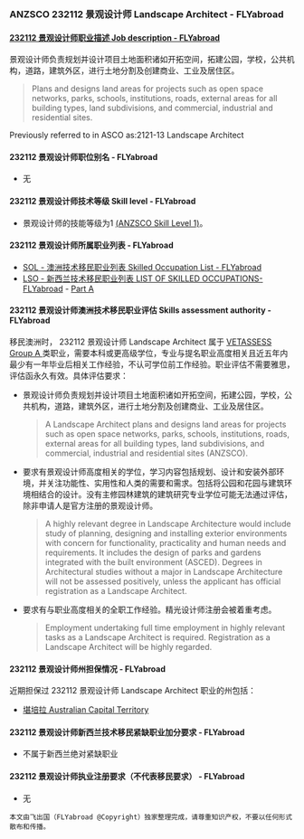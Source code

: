 ### ANZSCO 232112 景观设计师 Landscape Architect - FLYabroad ###

####  [232112 景观设计师职业描述 Job description - FLYabroad](http://www.flyabroadvisa.com/anzsco/2321.html#232112)

景观设计师负责规划并设计项目土地面积诸如开拓空间，拓建公园，学校，公共机构，道路，建筑外区，进行土地分割及创建商业、工业及居住区。

> Plans and designs land areas for projects such as open space networks, parks, schools, institutions, roads, external areas for all building types, land subdivisions, and commercial, industrial and residential sites.

Previously referred to in ASCO as:2121-13 Landscape Architect

#### 232112 景观设计师职位别名 - FLYabroad
 
- 无

#### 232112 景观设计师技术等级 Skill level - FLYabroad

- 景观设计师的技能等级为1 [(ANZSCO Skill Level 1)](http://www.flyabroadvisa.com/anzsco/)。

#### 232112 景观设计师所属职业列表 - FLYabroad

- [SOL - 澳洲技术移民职业列表 Skilled Occupation List - FLYabroad](http://www.flyabroadvisa.com/sol/)
- [LSO - 新西兰技术移民职业列表 LIST OF SKILLED OCCUPATIONS-FLYabroad](http://nz.flyabroadvisa.com/lso/) - [Part A](parta)

#### 232112 景观设计师澳洲技术移民职业评估 Skills assessment authority - FLYabroad

移民澳洲时， 232112 景观设计师 Landscape Architect 属于 [VETASSESS Group A ](http://www.flyabroadvisa.com/ass/vetassess.html)类职业，需要本科或更高级学位，专业与提名职业高度相关且近五年内最少有一年毕业后相关工作经验，不认可学位前工作经验。职业评估不需要雅思，评估函永久有效。具体评估要求：

- 景观设计师负责规划并设计项目土地面积诸如开拓空间，拓建公园，学校，公共机构，道路，建筑外区，进行土地分割及创建商业、工业及居住区。
	>A Landscape Architect plans and designs land areas for projects such as open space networks, parks, schools, institutions, roads, external areas for all building types, land subdivisions, and commercial, industrial and residential sites (ANZSCO). 
	
- 要求有景观设计师高度相关的学位，学习内容包括规划、设计和安装外部环境，并关注功能性、实用性和人类的需要和需求。包括将公园和花园与建筑环境相结合的设计。没有主修园林建筑的建筑研究专业学位可能无法通过评估，除非申请人是官方注册的景观设计师。
	>A highly relevant degree in Landscape Architecture would include study of planning, designing and installing exterior environments with concern for functionality, practicality and human needs and requirements. It includes the design of parks and gardens integrated with the built environment (ASCED). Degrees in Architectural studies without a major in Landscape Architecture will not be assessed positively, unless the applicant has official registration as a Landscape Architect. 

- 要求有与职业高度相关的全职工作经验。精光设计师注册会被着重考虑。
	>Employment undertaking full time employment in highly relevant tasks as a Landscape Architect is required. Registration as a Landscape Architect will be highly regarded. 

####  232112 景观设计师州担保情况 - FLYabroad

近期担保过 232112 景观设计师 Landscape Architect 职业的州包括：

- [堪培拉 Australian Capital Territory](http://www.flyabroadvisa.com/zdb/act.html)

####  232112 景观设计师新西兰技术移民紧缺职业加分要求 - FLYabroad

- 不属于新西兰绝对紧缺职业  

####  232112 景观设计师执业注册要求（不代表移民要求） - FLYabroad

- 无

`本文由飞出国（FLYabroad @Copyright）独家整理完成，请尊重知识产权，不要以任何形式散布和传播。`